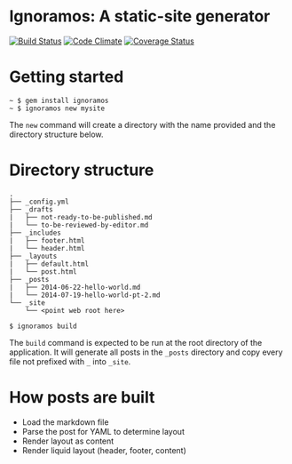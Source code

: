 Ignoramos: A static-site generator
==================================

[![Build
Status](https://travis-ci.org/achan/ignoramos-md.svg?branch=master)](https://travis-ci.org/achan/ignoramos-md)
[![Code
Climate](https://codeclimate.com/github/achan/ignoramos-md/badges/gpa.svg)](https://codeclimate.com/github/achan/ignoramos-md)
[![Coverage
Status](https://img.shields.io/coveralls/achan/ignoramos-md.svg)](https://coveralls.io/r/achan/ignoramos-md)

Getting started
===============

```
~ $ gem install ignoramos
~ $ ignoramos new mysite
```

The `new` command will create a directory with the name provided and the
directory structure below.

Directory structure
===================

```
.
├── _config.yml
├── _drafts
|   ├── not-ready-to-be-published.md
|   └── to-be-reviewed-by-editor.md
├── _includes
|   ├── footer.html
|   └── header.html
├── _layouts
|   ├── default.html
|   └── post.html
├── _posts
|   ├── 2014-06-22-hello-world.md
|   └── 2014-07-19-hello-world-pt-2.md
└── _site
    └── <point web root here>
```

```
$ ignoramos build
```

The `build` command is expected to be run at the root directory of the
application. It will generate all posts in the `_posts` directory and copy
every file not prefixed with `_` into `_site`.

How posts are built
===================

 - Load the markdown file
 - Parse the post for YAML to determine layout
 - Render layout as content
 - Render liquid layout (header, footer, content)

